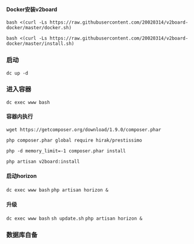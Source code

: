 #### Docker安装v2board

`bash <(curl -Ls https://raw.githubusercontent.com/20020314/v2board-docker/master/docker.sh)`

`bash <(curl -Ls https://raw.githubusercontent.com/20020314/v2board-docker/master/install.sh)`
### 启动
`dc up -d`
### 进入容器
`dc exec www bash`
#### **容器内执行**
`wget https://getcomposer.org/download/1.9.0/composer.phar` 

`php composer.phar global require hirak/prestissimo` 

`php -d memory_limit=-1 composer.phar install` 

`php artisan v2board:install`
#### **启动horizon**
`dc exec www bash`
`php artisan horizon &`
#### **升级**
`dc exec www bash`
`sh update.sh`
`php artisan horizon &`
### **数据库自备**

